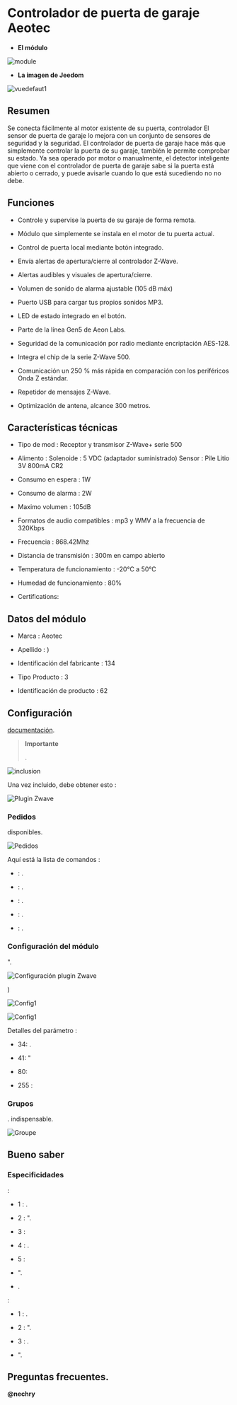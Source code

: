 Controlador de puerta de garaje Aeotec 
====================================



-   **El módulo**



![module](images/aeotec.garagedoorcontroller/module.jpg)



-   **La imagen de Jeedom**



![vuedefaut1](images/aeotec.garagedoorcontroller/vuedefaut1.jpg)



Resumen 
------



Se conecta fácilmente al motor existente de su puerta, controlador
El sensor de puerta de garaje lo mejora con un conjunto de sensores de seguridad y
la seguridad. El controlador de puerta de garaje hace más que simplemente
controlar la puerta de su garaje, también le permite comprobar
su estado. Ya sea operado por motor o manualmente, el detector
inteligente que viene con el controlador de puerta de garaje sabe si la puerta
está abierto o cerrado, y puede avisarle cuando lo que está sucediendo no
no debe.



Funciones 
---------



-   Controle y supervise la puerta de su garaje de forma remota.

-   Módulo que simplemente se instala en el motor de tu
    puerta actual.

-   Control de puerta local mediante botón integrado.

-   Envía alertas de apertura/cierre al controlador Z-Wave.

-   Alertas audibles y visuales de apertura/cierre.

-   Volumen de sonido de alarma ajustable (105 dB máx)

-   Puerto USB para cargar tus propios sonidos MP3.

-   LED de estado integrado en el botón.

-   Parte de la línea Gen5 de Aeon Labs.

-   Seguridad de la comunicación por radio mediante encriptación AES-128.

-   Integra el chip de la serie Z-Wave 500.

-   Comunicación un 250 % más rápida en comparación con los periféricos
    Onda Z estándar.

-   Repetidor de mensajes Z-Wave.

-   Optimización de antena, alcance 300 metros.



Características técnicas 
---------------------------



-   Tipo de mod : Receptor y transmisor Z-Wave+ serie 500

-   Alimento : Solenoide : 5 VDC (adaptador suministrado) Sensor : Pile
    Litio 3V 800mA CR2

-   Consumo en espera : 1W

-   Consumo de alarma : 2W

-   Maximo volumen : 105dB

-   Formatos de audio compatibles : mp3 y WMV a la frecuencia de 320Kbps

-   Frecuencia : 868.42Mhz

-   Distancia de transmisión : 300m en campo abierto

-   Temperatura de funcionamiento : -20°C a 50°C

-   Humedad de funcionamiento : 80%

-   Certifications: 



Datos del módulo 
-----------------



-   Marca : Aeotec

-   Apellido : )

-   Identificación del fabricante : 134

-   Tipo Producto : 3

-   Identificación de producto : 62



Configuración 
-------------





[documentación](https://doc.jeedom.com/es_ES/plugins/automation%20protocol/openzwave/).



> **Importante**
>
> 
> .



![inclusion](images/aeotec.garagedoorcontroller/inclusion.jpg)



Una vez incluido, debe obtener esto :



![Plugin Zwave](images/aeotec.garagedoorcontroller/information.jpg)



### Pedidos 




disponibles.



![Pedidos](images/aeotec.garagedoorcontroller/commandes.jpg)



Aquí está la lista de comandos :



-    : .

-    : .

-    : .

-    : .

-    : .



### Configuración del módulo 





".



![Configuración plugin Zwave](images/plugin/bouton_configuration.jpg)




)



![Config1](images/aeotec.garagedoorcontroller/config1.jpg)

![Config1](images/aeotec.garagedoorcontroller/config2.jpg)



Detalles del parámetro :



-   34: 
    .

-   41: 
    "

-   80: 

-   255 : 



### Grupos 



. 
indispensable.



![Groupe](images/aeotec.garagedoorcontroller/groupe.jpg)



Bueno saber 
------------



### Especificidades 

:

-   1 : .

-   2 : ".

-   3 : 

-   4 : .

-   5 : 



-   ".

-   .



:

-   1 : .

-   2 : ".

-   3 : .



-   ".



Preguntas frecuentes. 
------





**@nechry**
